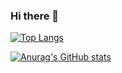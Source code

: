 ### Hi there 👋

<!-- [![Top Langs](https://github-readme-stats.vercel.app/api/top-langs/?username=mu-san16&layout=compact&theme=onedark
)](https://github.com/anuraghazra/github-readme-stats) -->

[![Top Langs](https://github-readme-stats.vercel.app/api/top-langs/?username=mu-san16&theme=onedark)](https://github.com/anuraghazra/github-readme-stats)

[![Anurag's GitHub stats](https://github-readme-stats.vercel.app/api?username=mu-san16
)](https://github.com/anuraghazra/github-readme-stats)

<!--
**mu-san16/mu-san16** is a ✨ _special_ ✨ repository because its `README.md` (this file) appears on your GitHub profile.

Here are some ideas to get you started:

- 🔭 I’m currently working on ...
- 🌱 I’m currently learning ...
- 👯 I’m looking to collaborate on ...
- 🤔 I’m looking for help with ...
- 💬 Ask me about ...
- 📫 How to reach me: ...
- 😄 Pronouns: ...
- ⚡ Fun fact: ...
-->
